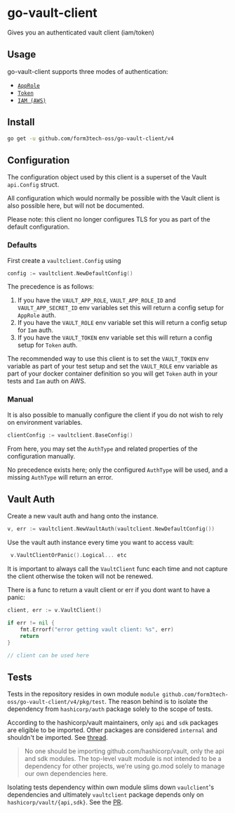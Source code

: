 # go-vault-client

Gives you an authenticated vault client (iam/token)

## Usage

go-vault-client supports three modes of authentication:

* [`AppRole`](https://www.vaultproject.io/docs/auth/approle.html)
* [`Token`](https://www.vaultproject.io/docs/auth/token.html)
* [`IAM (AWS)`](https://www.vaultproject.io/docs/auth/aws.html)

## Install

```bash
go get -u github.com/form3tech-oss/go-vault-client/v4
```

## Configuration

The configuration object used by this client is a superset of the Vault `api.Config` struct.

All configuration which would normally be possible with the Vault client is also possible here, but will not be documented.

Please note: this client no longer configures TLS for you as part of the default configuration.

### Defaults

First create a `vaultclient.Config` using

```go
config := vaultclient.NewDefaultConfig()
```

The precedence is as follows:

1. If you have the `VAULT_APP_ROLE`, `VAULT_APP_ROLE_ID` and `VAULT_APP_SECRET_ID` env variables set this will return a config setup for `AppRole` auth.
1. If you have the `VAULT_ROLE` env variable set this will return a config setup for `Iam` auth.
1. If you have the `VAULT_TOKEN` env variable set this will return a config setup for `Token` auth.

The recommended way to use this client is to set the `VAULT_TOKEN` env variable as part of your test setup and set the `VAULT_ROLE` env
variable as part of your docker container definition so you will get `Token` auth in your tests and `Iam` auth on AWS.

### Manual

It is also possible to manually configure the client if you do not wish to rely on environment variables.

```go
clientConfig := vaultclient.BaseConfig()
```

From here, you may set the `AuthType` and related properties of the configuration manually.

No precedence exists here; only the configured `AuthType` will be used, and a missing `AuthType` will return an error.

## Vault Auth

Create a new vault auth and hang onto the instance.
```go
v, err := vaultclient.NewVaultAuth(vaultclient.NewDefaultConfig())
```

Use the vault auth instance every time you want to access vault:
```go
 v.VaultClientOrPanic().Logical... etc
```

It is important to always call the `VaultClient` func each time and not capture the client otherwise the token will not be renewed.

There is a func to return a vault client or err if you dont want to have a panic:

```go
client, err := v.VaultClient()

if err != nil {
	fmt.Errorf("error getting vault client: %s", err)
	return
}

// client can be used here

```

## Tests
Tests in the repository resides in own module `module github.com/form3tech-oss/go-vault-client/v4/pkg/test`. The reason behind is to isolate the dependency from `hashicorp/auth` package solely to the scope of tests.

According to the hashicorp/vault maintainers, only `api` and `sdk` packages are eligible to be imported. Other packages are considered `internal` and shouldn't be imported. See [thread](https://github.com/hashicorp/vault/issues/9575#issuecomment-665013482).
> No one should be importing github.com/hashicorp/vault, only the api and sdk modules. The top-level vault module is not intended to be a dependency for other projects, we're using go.mod solely to manage our own dependencies here.

Isolating tests dependency within own module slims down `vaulclient`'s dependencies and ultimately `vaultclient` package depends only on `hashicorp/vault/{api,sdk}`. See the [PR](https://github.com/form3tech-oss/go-vault-client/pull/23).
